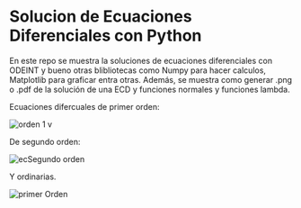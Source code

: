 # Solucion de Ecuaciones Diferenciales con Python

En este repo se muestra la soluciones de ecuaciones diferenciales con ODEINT y bueno otras blibliotecas como Numpy para hacer calculos, Matplotlib para graficar entra otras. Además, se muestra como generar .png o .pdf de la solución de una ECD y funciones normales y funciones lambda. 

Ecuaciones difercuales de primer orden:  

![orden 1 v](https://user-images.githubusercontent.com/63415652/89374479-19e1b800-d6b1-11ea-9609-5718fe93e21f.PNG) 

De segundo orden: 

![ecSegundo orden](https://user-images.githubusercontent.com/63415652/89374485-1cdca880-d6b1-11ea-93db-d74d3ad73eaa.PNG) 

Y ordinarias. 

![primer Orden](https://user-images.githubusercontent.com/63415652/89374490-1e0dd580-d6b1-11ea-934d-338aa25a4593.PNG) 
 
